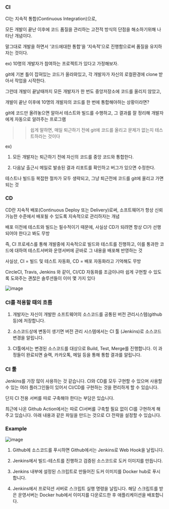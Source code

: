 


### CI

CI는 지속적 통합(Continuous Integration)으로,

모든 개발이 끝난 이후에 코드 품질을 관리하는 고전적 방식의 단점을 해소하기위해 나타난 개념이다.

말그대로 개발을 하면서 ‘코드에대한 통합’을 ‘지속적’으로 진행함으로써 품질을 유지하자는 것이다.

ex)
10명의 개발자가 참여하는 프로젝트가 있다고 가정해보자.

git에 기본 틀이 잡혀있는 코드가 올라와있고, 각 개발자가 자신의 로컬환경에 clone 받아서 작업을 시작한다.

그런데 개발이 끝날때까지 모든 개발자가 한 번도 중앙저장소에 코드를 올리지 않았고,

개발이 끝난 이후에 10명의 개발자의 코드를 한 번에 통합해야하는 상황이라면?


git에 코드만 올려놓으면 알아서 테스트와 빌드를 수행하고, 그 결과를 잘 정리해 개발자에게 자동으로 알려주는 프로그램

>> 쉽게 말하면, 매일 퇴근하기 전에 git에 코드를 올리고 문제가 없는지 테스트하라는 것이다

ex)

1. 모든 개발자는 퇴근하기 전에 자신의 코드를 중앙 코드와 통합한다.

2. 다음날 출근시 메일로 발송된 결과 리포트를 확인하고 버그가 있으면 수정한다.

테스트나 빌드등 복잡한 절차가 모두 생략되고, 그냥 퇴근전에 코드를 git에 올리고 가면 되는 것

### CD

CD란 지속적 배포(Continuous Deploy 또는 Delivery)로써, 소프트웨어가 항상 신뢰 가능한 수준에서 배포될 수 있도록 지속적으로 관리하자는 개념

배포 이전에 테스트와 빌드는 필수적이기 때문에, 사실상 CD가 되려면 항상 CI가 선행되어야 한다고 봐도 무방

즉, CI 프로세스를 통해 개발중에 지속적으로 빌드와 테스트를 진행하고, 이를 통과한 코드에 대하여 테스트서버와 운영서버에 곧바로 그 내용을 배포해 반영하는 것


사실상, CI = 빌드 및 테스트 자동화, CD = 배포 자동화라고 기억해도 무방

CircleCI, Travis, Jenkins 와 같이, CI/CD 자동화를 조금이나마 쉽게 구현할 수 있도록 도와주는 괜찮은 솔루션들이 이미 몇 가지 있다

![image](https://user-images.githubusercontent.com/78454649/141933199-4f163d17-8cc6-4ee3-84c7-9b541d88ce54.png)


### CI를 적용할 때의 흐름

1. 개발자는 자신이 개발한 소프트웨어의 소스코드를 공통된 버전 관리시스템(github 등)에 저장합니다.

2. 소스코드상에 변동이 생기면 버전 관리 시스템에서는 CI 툴 (Jenkins)로 소스코드 변경을 알립니다.

3. CI툴에서는 변경된 소스코드를 대상으로 Build, Test, Merge를 진행합니다. 이 과정들이 완료되면 슬랙, 카카오톡, 메일 등을 통해 통합 결과를 알립니다. 

### CI 툴

Jenkins를 가장 많이 사용하는 것 같습니다. CI와 CD를 모두 구현할 수 있으며 사용할 수 있는 여러 플러그인들이 있어서 CI/CD를 구현하는 것을 편리하게 할 수 있습니다. 

단지 CI 전용 서버를 따로 구축해야 한다는 부담은 있습니다.

최근에 나온 Github Action에서는 따로 CI서버를 구축할 필요 없이 CI를 구현하게 해주고 있습니다. 아래 내용과 같은 파일을 만드는 것으로 CI 전략을 설정할 수 있습니다.


### Example

![image](https://user-images.githubusercontent.com/78454649/141933813-d2c5f6d6-2fe7-4971-8bc3-8bb83c74543f.png)

1. Github에 소스코드를 푸시하면 Github에서는 Jenkins로 Web Hook을 날립니다.

2. Jenkins에서 빌드-테스트를 진행하고 검증된 소스코드로 도커 이미지를 만듭니다.

3. Jenkins 내부에 설정된 스크립트로 만들어진 도커 이미지를 Docker hub로 푸시합니다.

4. Jenkins에서 프로덕션 서버로 스크립트 실행 명령을 날립니다. 해당 스크립트를 받은 운영서버는 Docker hub에서 이미지를 다운로드한 후 애플리케이션을 배포합니다.

